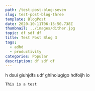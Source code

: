 ```yaml
---
path: /test-post-blog-seven
slug: test-post-blog-three
template: BlogPost
date: 2020-10-11T06:15:50.738Z
thumbnail: ../images/dither.jpg
topic: df sdf df
title: Test Post Blog 3
tags:
  - adhd
  - productivity
categories: Popular
description: df sdf df
---
```

h dsui giuhjdfs udf ghihoiugigo hdfoijh io

```
This is a test
```
